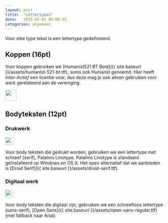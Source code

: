 ```yaml
---
layout: post
title:  "Lettertypes"
date:   2015-05-01 00:00:35
categories: algemeen
---
```


Voor elke type tekst is een lettertype gedefinieerd.

Koppen (16pt)
-------------
Voor koppen gebruiken we [Humanist521 BT Bold]({{ site.baseurl }}/assets/humanist-521-bt.ttf), soms ook Humanst genoemd. Hier heeft Inter-*Actief* een licentie voor, dus deze mag je ook alleen gebruiken voor werk gerelateerd aan de vereniging.

<img src="{{ site.baseurl }}/assets/heading.png" style="height: 35px" />

Bodyteksten (12pt)
------------------

### Drukwerk
<img src="{{ site.baseurl }}/assets/body-text-with-serif.png" style="height: 25px"/>

Voor body teksten die gedrukt worden, gebruiken we een lettertype met schreef (serif), Palatino Linotype. Palatino Linotype is standaard geïnstalleerd op Windows en OS X. Het open alternatief dat we aanbieden is [Droid Serif]({{ site.baseurl }}/assets/droid-serif.ttf).

### Digitaal werk
<img src="{{ site.baseurl }}/assets/body-text-sans-serif.png" style="height: 25px"/>

Voor body teksten die digitaal zijn, gebruiken we een schreefloos lettertype (sans-serif), [Open Sans]({{ site.baseurl }}/assets/open-sans-regular.ttf) (met fallback naar Arial).
